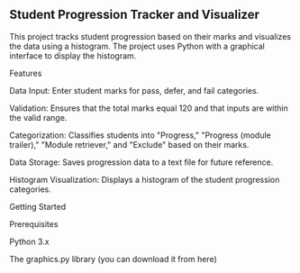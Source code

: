 ## Student Progression Tracker and Visualizer

This project tracks student progression based on their marks and visualizes the data using a histogram. The project uses Python with a graphical interface to display the histogram.

Features

Data Input: Enter student marks for pass, defer, and fail categories.

Validation: Ensures that the total marks equal 120 and that inputs are within the valid range.

Categorization: Classifies students into "Progress," "Progress (module trailer)," "Module retriever," and "Exclude" based on their marks.

Data Storage: Saves progression data to a text file for future reference.

Histogram Visualization: Displays a histogram of the student progression categories.

Getting Started

Prerequisites

Python 3.x

The graphics.py library (you can download it from here)
